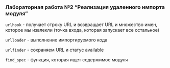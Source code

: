 ### Лабораторная работа №2 “Реализация удаленного импорта модуля”

`urlhook`  - получает строку URL и возвращает URL и множество имен, 
которое мы извлекли (точка входа, которая запускает все остальное)

`urlloader` - выполнение импортируемого кода

`urlfinder` - сохраняем URL и статус available

`find_spec` - функция, которая ищет содержимое модуля